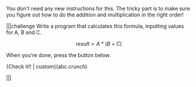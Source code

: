 You don't need any new instructions for this. The tricky part is to make sure you figure out how to do the addition and multiplication in the right order!

|||challenge
Write a program that calculates this formula, inputting values for A, B and C.

$$
result = A*(B + C)
$$

When you're done, press the button below.

{Check it!! | custom}(abc.crunch)

|||